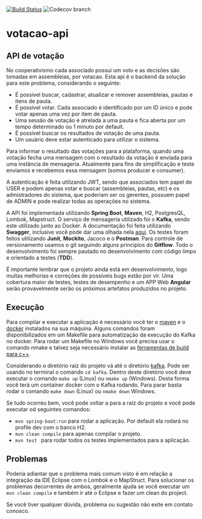 [![Build Status](https://travis-ci.org/jovanibrasil/votacao-api.svg?branch=develop)](https://travis-ci.org/jovanibrasil/votacao-api)
![Codecov branch](https://img.shields.io/codecov/c/github/jovanibrasil/votacao-api/develop)

# votacao-api
## API de votação

No cooperativismo cada associado possui um voto e as decisões são tomadas em assembleias, por votacao. Esta api é o backend da solução para este problema, considerando o seguinte:

- É possível buscar, cadastrar, atualizar e remover assembleias, pautas e itens de pauta.
- É possível votar. Cada associado é identificado por um ID único e pode votar apenas uma vez por item de pauta.
- Uma sessão de votação é atrelada a uma pauta e fica aberta por um tempo determinado ou 1 minuto por default.
- É possível buscar os resultados de votação de uma pauta.
- Um usuário deve estar autenticado para utilizar o sistema.

Para informar o resultado das votações para a plataforma, quando uma votação fecha uma mensagem com o resultado da votação é enviada para uma instância de mensageria. Atualmente para fins de simplificação e teste enviamos e recebemos essa mensagem (somos producer e consumer). 

A autenticação é feita utilizando JWT, sendo que associados tem papel de USER e podem apenas votar e buscar (assembleias, pautas, etc) e os admistradores do sistema, que poderiam ser os gerentes, possuem papel de ADMIN e pode realizar todas as operações no sistema. 

A API foi implementada utilizando **Spring Boot**, **Maven**, H2, PostgresQL, Lombok, Mapstruct. O serviço de mensageria utilizado foi o **Kafka**,  sendo este utilizado junto ao Docker. A documentação foi feita utilizando **Swagger**, inclusive você pode dar uma olhada nela [aqui](https://app.swaggerhub.com/apis-docs/konohaTeam/votacao-api/1.0.0-oas3). Os testes foram feitos utilizando **Junit**, **Mockito**, Jacoco e o **Postman**. Para controle de versionamento usamos o git seguindo alguns princípios do **Gitflow**. Todo o desenvolvimento foi sempre pautado no desenvolvimento com código limpo e orientado a testes (**TDD**).

É importante lembrar que o projeto ainda está em desenvolvimento, logo muitas melhorias e correções de possíveis bugs estão por vir. Uma cobertura maior de testes, testes de desempenho e um APP Web **Angular** serão provavelmente serão os próximos artefatos produzidos no projeto. 

## Execução

Para compilar e executar a aplicação é necessário você ter o [maven](http://maven.apache.org/) e o [docker](https://www.docker.com/) instalados na sua máquina. Alguns comandos foram disponibilizados em um Makefile para automatização da execução do Kafka no docker. Para rodar um Makefile no Windows você precisa usar o comando nmake e talvez seja necessário instalar as [ferramentas de build para c++](https://visualstudio.microsoft.com/pt-br/visual-cpp-build-tools).

Considerando o diretório raíz do projeto vá até o diretório [kafka](https://github.com/jovanibrasil/votacao-api/tree/develop/kafka). Pode ser usando no terminal o comando ```cd kafka```. Dentro deste diretório você deve executar o comando ```make up``` (Linux) ou ```nmake up``` (Windows). Desta forma você terá um container docker com o Kafka rodando. Para parar basta rodar o comando ```make down``` (Linux) ou ```nmake down``` Windows.

Se tudo ocorreu bem, você pode voltar a para a raíz do projeto e você pode executar od seguintes comandos:

- ```mvn spring-boot:run``` para rodar a aplicação. Por default ela rodará no profile dev com o banco H2.
- ```mvn clean compile``` para apenas compilar o projeto. 
- ```mvn test ``` para rodar todos os testes implementados para a aplicação. 

## Problemas

Poderia adiantar que o problema mais comum visto é em relação a integração da IDE Eclipse com o Lombok e o MapStruct. Para solucionar os problemas decorrentes de ambos, geralmente ajuda se você executar um ```mvn clean compile``` e também ir até o Eclipse e fazer um clean do project. 

Se você tiver qualquer dúvida, problema ou sugestão não exite em contato conosco.












